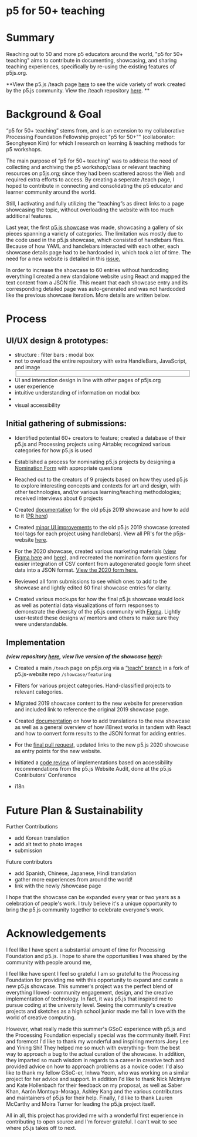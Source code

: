 # p5 for 50+ teaching

# Summary

Reaching out to 50 and more p5 educators around the world, "p5 for 50+ teaching" aims to contribute in documenting, showcasing, and sharing teaching experiences, specifically by re-using the existing features of p5js.org. 

**View the p5.js /teach page [here](https://p5js.org/teach) to see the wide variety of work created by the p5.js community. View the /teach repository [here](https://github.com/processing/p5.js-website/tree/teach). **

# Background & Goal

 “p5 for 50+ teaching” stems from, and is an extension to my collaborative Processing Foundation Fellowship project "p5 for 50+"" (collaborator: Seonghyeon Kim) for which I research on learning & teaching methods for p5 workshops.

 The main purpose of “p5 for 50+ teaching” was to address the need of collecting and archiving the p5 workshop/class or relevant teaching resources on p5js.org; since they had been scattered across the Web and required extra efforts to access. By creating a seperate /teach page, I hoped to contribute in connecting and consolidating the p5 educator and learner community around the world.

 Still, I activating and fully utilizing the “teaching”s as direct links to a page showcasing the topic, without overloading the website with too much additional features.


Last year, the first [p5.js showcase](https://p5js.org/showcase/) was made, showcasing a gallery of six pieces spanning a variety of categories. The limitation was mostly due to the code used in the p5.js showcase, which consisted of handlebars files. Because of how YAML and handlebars interacted with each other, each showcase details page had to be hardcoded in, which took a lot of time. The need for a new website is detailed in this [issue.](https://github.com/processing/p5.js-website/issues/819)

In order to increase the showcase to 60 entries without hardcoding everything I created a new standalone website using React and mapped the text content from a JSON file. This meant that each showcase entry and its corresponding detailed page was auto-generated and was not hardcoded like the previous showcase iteration. More details are written below.

# Process

## UI/UX design & prototypes:

- structure
: filter bars
: modal box
- not to overload the entire repository with extra HandleBars, JavaScript, and image <fieldset></fieldset>
- UI and interaction design in line with other pages of p5js.org 
- user experience
- intuitive understanding of information on modal box
- 
- visual accessibility

## Initial gathering of submissions:

- Identified potential 60+ creators to feature; created a database of their p5.js and Processing projects using Airtable; recognized various categories for how p5.js is used
- Established a process for nominating p5.js projects by designing a [Nomination Form](https://forms.gle/tukmUDqzLUwckjAVA) with appropriate questions
- Reached out to the creators of 9 projects based on how they used p5.js to explore interesting concepts and contexts for art and design, with other technologies, and/or various learning/teaching methodologies; received interviews about 6 projects



- Created [documentation](https://github.com/processing/p5.js-website/blob/main/contributor_docs/showcase_documentation.md) for the old p5.js 2019 showcase and how to add to it ([PR here](https://github.com/processing/p5.js-website/pull/796/files))
- Created [minor UI improvements](https://github.com/processing/p5.js-website/pull/813) to the old p5.js 2019 showcase (created tool tags for each project using handlebars). View all PR's for the p5js-website [here](https://github.com/processing/p5.js-website/pulls?q=is%3Apr+author%3Aconnieliu0+).
- For the 2020 showcase, created various marketing materials ([view Figma here](https://www.figma.com/file/Ym32EUY2S3z9DCTahMgpRc/Figma-Showcase?node-id=436%3A80) and [here](https://www.figma.com/file/Ym32EUY2S3z9DCTahMgpRc/Figma-Showcase?node-id=45%3A14)), and recreated the nomination form questions for easier integration of CSV content from autogenerated google form sheet data into a JSON format. [View the 2020 form here.](https://forms.gle/s2YNLT5eRdQLCKAm6)
- Reviewed all form submissions to see which ones to add to the showcase and lightly edited 60 final showcase entries for clarity.
- Created various mockups for how the final p5.js showcase would look as well as potential data visualizations of form responses to demonstrate the diversity of the p5.js community with [Figma](https://www.figma.com/file/Ym32EUY2S3z9DCTahMgpRc/Figma-Showcase?node-id=127%3A0). Lightly user-tested these designs w/ mentors and others to make sure they were understandable.

## Implementation

***(view repository [here](https://github.com/connieliu0/p5.js-showcase), view live version of the showcase [here](https://showcase.p5js.org/#/)):***

- Created a main `/teach` page on p5js.org via a [“teach” branch](https://github.com/kangashley/p5.js-website/tree/showcase) in a fork of p5.js-website repo  `/showcase/featuring`

- Filters for various project categories. Hand-classified projects to relevant categories.

- Migrated 2019 showcase content to the new website for preservation and included link to reference the original 2019 showcase page.
- Created [documentation](https://github.com/connieliu0/p5.js-showcase/blob/master/showcase2020_documentation.md) on how to add translations to the new showcase as well as a general overview of how i18next works in tandem with React and how to convert form results to the JSON format for adding entries.
- For the [final pull request](https://github.com/processing/p5.js-website/pull/851), updated links to the new p5.js 2020 showcase as entry points for the new website.
- Initiated a [code review](https://github.com/processing/p5.js-website/pull/488) of implementations based on accessibility recommendations from the p5.js Website Audit, done at the p5.js Contributors’ Conference
- i18n 

# Future Plan  & Sustainability

Further Contributions
- add Korean translation
- add alt text to photo images
- submission

Future contributors
- add Spanish, Chinese, Japanese, Hindi translation
- gather more experiences from around the world!
- link with the newly /showcase page

  
I hope that the showcase can be expanded every year or two years as a celebration of people's work. I truly believe it's a unique opportunity to bring the p5.js community together to celebrate everyone's work.

# Acknowledgements

I feel like I have spent a substantial amount of time for Processing Foundation and p5.js. I hope to share the opportunities I was shared by the community with people around me, 

I feel like have spent I feel so grateful  I am so grateful to the Processing Foundation for providing me with this opportunity to expand and curate a new p5.js showcase. This summer's project was the perfect blend of everything I loved- community engagement, design, and the creative implementation of technology. In fact, it was p5.js that inspired me to pursue coding at the university level. Seeing the community's creative projects and sketches as a high school junior made me fall in love with the world of creative computing.

However, what really made this summer's GSoC experience with p5.js and the Processing Foundation especially special was the community itself. First and foremost I'd like to thank my wonderful and inspiring mentors Joey Lee and Yining Shi! They helped me so much with  everything- from the best way to approach a bug to the actual curation of the showcase. In addition, they imparted so much wisdom in regards to a career in creative tech and provided advice on how to approach problems as a novice coder. I'd also like to thank my fellow GSoC-er, Inhwa Yeom, who was working on a similar project for her advice and support. In addition I'd like to thank Nick McIntyre and Kate Hollenbach for their feedback on my proposal, as well as Saber Khan, Aarón Montoya-Moraga, Ashley Kang and the various contributors and maintainers of p5.js for their help. Finally, I'd like to thank Lauren McCarthy and Moira Turner for leading the p5.js project itself.

All in all, this project has provided me with a wonderful first experience in contributing to open source and I'm forever grateful. I can't wait to see where p5.js takes off to next.
